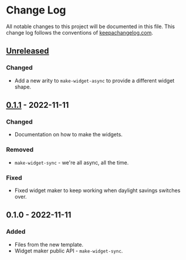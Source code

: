 # Change Log
All notable changes to this project will be documented in this file. This change log follows the conventions of [keepachangelog.com](http://keepachangelog.com/).

## [Unreleased]
### Changed
- Add a new arity to `make-widget-async` to provide a different widget shape.

## [0.1.1] - 2022-11-11
### Changed
- Documentation on how to make the widgets.

### Removed
- `make-widget-sync` - we're all async, all the time.

### Fixed
- Fixed widget maker to keep working when daylight savings switches over.

## 0.1.0 - 2022-11-11
### Added
- Files from the new template.
- Widget maker public API - `make-widget-sync`.

[Unreleased]: https://github.com/samurai/invoicing-tool/compare/0.1.1...HEAD
[0.1.1]: https://github.com/samurai/invoicing-tool/compare/0.1.0...0.1.1
